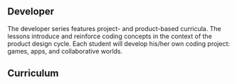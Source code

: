## Developer

The developer series features project- and product-based curricula. The lessons introduce and reinforce coding concepts in the context of the product design cycle. Each student will develop his/her own coding project: games, apps, and collaborative worlds.

## Curriculum

### 
